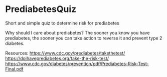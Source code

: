 # PrediabetesQuiz
Short and simple quiz to determine risk for prediabetes

Why should I care about prediabetes?
The sooner you know you have prediabetes, the sooner you can take action to reverse it and prevent type 2 diabetes.

Resources:
https://www.cdc.gov/prediabetes/takethetest/
https://doihaveprediabetes.org/take-the-risk-test/
https://www.cdc.gov/diabetes/prevention/pdf/Prediabetes-Risk-Test-Final.pdf